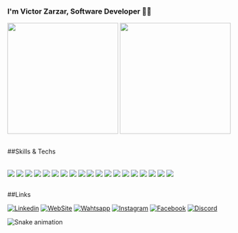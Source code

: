 ### I'm Victor Zarzar, Software Developer 🖖🏻

<div>
  
  <img  height="250em" src="https://github-readme-stats.vercel.app/api?username=Victor-Zarzar&show_icons=true&theme=great-gatsby&include_all_commits=true&count_private=true"/>
  <img align="right" height="250em" src="https://github-readme-stats.vercel.app/api/top-langs/?username=Victor-Zarzar&layout=compact&langs_count=16&theme=great-gatsby"/>
</div>
<br>

##Skills & Techs
    
  <div style="display: inline_block"></br>
  <img align="center" alt"linux src="https://img.shields.io/badge/Linux-FCC624?style=for-the-badge&logo=linux&logoColor=black" />
  <img align="center" alt"macos src="https://img.shields.io/badge/mac%20os-000000?style=for-the-badge&logo=apple&logoColor=white" />
  <img align="center" alt"xcode src="https://img.shields.io/badge/Xcode-007ACC?style=for-the-badge&logo=Xcode&logoColor=white" />
  <img align="center" alt"vs code src="https://img.shields.io/badge/Visual_Studio_Code-0078D4?style=for-the-badge&logo=visual%20studio%20code&logoColor=white" />
  <img align="center" alt"ios src="https://img.shields.io/badge/iOS-000000?style=for-the-badge&logo=ios&logoColor=white" />
  <img align="center" alt"swift src="https://img.shields.io/badge/Swift-FA7343?style=for-the-badge&logo=swift&logoColor=white" />
  <img align="center" alt"nodejs src="https://img.shields.io/badge/Node.js-43853D?style=for-the-badge&logo=node.js&logoColor=white" />
  <img align="center" alt"html5 src="https://img.shields.io/badge/HTML5-E34F26?style=for-the-badge&logo=html5&logoColor=white" />
  <img align="center" alt"css src="https://img.shields.io/badge/CSS3-1572B6?style=for-the-badge&logo=css3&logoColor=white" />
  <img align="center" alt"tailwindcss src="https://img.shields.io/badge/Tailwind_CSS-38B2AC?style=for-the-badge&logo=tailwind-css&logoColor=white" />
  <img align="center" alt"js src="https://img.shields.io/badge/JavaScript-F7DF1E?style=for-the-badge&logo=javascript&logoColor=black" />
  <img align="center" alt"react src="https://img.shields.io/badge/React-20232A?style=for-the-badge&logo=react&logoColor=61DAFB" />
  <img align="center" alt"python src="https://img.shields.io/badge/Python-3776AB?style=for-the-badge&logo=python&logoColor=white" />
  <img align="center" alt"vercel src="https://img.shields.io/badge/Vercel-000000?style=for-the-badge&logo=vercel&logoColor=white" />
  <img align="center" alt"flutter src="https://img.shields.io/badge/Flutter-02569B?style=for-the-badge&logo=flutter&logoColor=white" />
  <img align="center" alt"dart src="https://img.shields.io/badge/Dart-0175C2?style=for-the-badge&logo=dart&logoColor=white" />
  <img align="center" alt"git src="https://img.shields.io/badge/GIT-E44C30?style=for-the-badge&logo=git&logoColor=white" />
  <img align="center" alt"git lab src="https://img.shields.io/badge/GitLab-330F63?style=for-the-badge&logo=gitlab&logoColor=white" />
  <img align="center" alt"jest src="https://img.shields.io/badge/Jest-323330?style=for-the-badge&logo=Jest&logoColor=white" />
 
  
  </div>
  <br>
  
##Links
  
[![Linkedin](https://img.shields.io/badge/LinkedIn-0077B5?style=for-the-badge&logo=linkedin&logoColor=white)](https://www.linkedin.com/in/victorzarzar/)
[![WebSite](https://img.shields.io/badge/website-000000?style=for-the-badge&logo=About.me&logoColor=white)](https://victorzarzar.vercel.app)
[![Wahtsapp](https://img.shields.io/badge/WhatsApp-25D366?style=for-the-badge&logo=whatsapp&logoColor=white)](https://api.whatsapp.com/send?phone=5551998660483)
[![Instagram](https://img.shields.io/badge/Instagram-E4405F?style=for-the-badge&logo=instagram&logoColor=white)](https://instagram.com/victorzarzar7)
[![Facebook](https://img.shields.io/badge/Facebook-1877F2?style=for-the-badge&logo=facebook&logoColor=white)](https://www.facebook.com/victorzarzar58/)
[![Discord](https://img.shields.io/badge/Discord-7289DA?style=for-the-badge&logo=discord&logoColor=white/)](https://discord.gg/PKY3pKyK)
   
![Snake animation](https://github.com/LuigiGF/LuigiGF/blob/output/github-contribution-grid-snake.svg)
